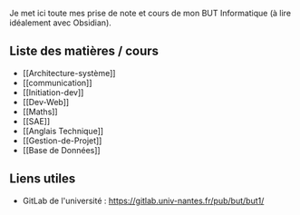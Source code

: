 Je met ici toute mes prise de note et cours de mon BUT Informatique (à lire idéalement avec Obsidian).
## Liste des matières / cours
- [[Architecture-système]]
- [[communication]]
- [[Initiation-dev]]
- [[Dev-Web]]
- [[Maths]]
- [[SAE]]
- [[Anglais Technique]]
- [[Gestion-de-Projet]]
- [[Base de Données]]

## Liens utiles
- GitLab de l'université : https://gitlab.univ-nantes.fr/pub/but/but1/

